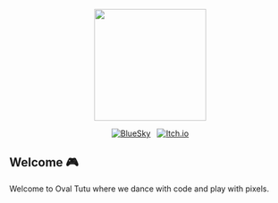 <p align="center">
  <a href="https://oval-tutu.com"><img src="https://avatars.githubusercontent.com/u/85996286?s=200&v=4" width="200" height="200"></a>
</p>
<p align="center">
  &nbsp;<a href="https://bsky.app/profile/ovaltutu.com" target="_blank"><img alt="BlueSky" src="https://img.shields.io/badge/BlueSky-1667be?style=for-the-badge&logo=bluesky&logoColor=%23EBEDEF"></a>&nbsp;
  <!-- &nbsp;<a href="https://mastodon.gamedev.place/@ovaltutu" target="_blank"><img alt="Mastodon" src="https://img.shields.io/badge/Mastodon-6468fa?style=for-the-badge&logo=mastodon&logoColor=%23ffffff"></a>&nbsp; -->
  &nbsp;<a href="https://ovaltutu.itch.io/" target="_blank"><img alt="Itch.io" src="https://img.shields.io/badge/Itch-F45A5A?style=for-the-badge&logo=itch.io&logoColor=%23EBEDEF"></a>&nbsp;
  <!-- &nbsp;<a href="https://wimpysworld.io/discord" target="_blank"><img alt="Discord" src="https://img.shields.io/discord/712850672223125565?style=for-the-badge&logo=discord&logoColor=%23ffffff&label=Discord&labelColor=%234253e8&color=%23e4e2e2"></a>&nbsp; -->

</p>

## Welcome 🎮

Welcome to Oval Tutu where we dance with code and play with pixels.
